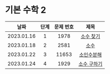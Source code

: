 # 기본 수학 2

|날짜|단계|문제 번호|제목|
|:---:|:---:|:---:|:---:|
|2023.01.16|1|1978|[소수 찾기](https://github.com/drew105/Study_algorithms/blob/main/BAEKJOON/%EA%B8%B0%EB%B3%B8%20%EC%88%98%ED%95%99%202/Code/1.%20%EC%86%8C%EC%88%98%20%EC%B0%BE%EA%B8%B0.md)|
|2023.01.18|2|2581|[소수](https://github.com/drew105/Study_algorithms/blob/main/BAEKJOON/%EA%B8%B0%EB%B3%B8%20%EC%88%98%ED%95%99%202/Code/2.%20%EC%86%8C%EC%88%98.md)|
|2023.01.22|3|11653|[소인수분해](https://github.com/drew105/Study_algorithms/blob/main/BAEKJOON/%EA%B8%B0%EB%B3%B8%20%EC%88%98%ED%95%99%202/Code/3.%20%EC%86%8C%EC%9D%B8%EC%88%98%EB%B6%84%ED%95%B4.md)|
|2023.01.24|4|1929|[소수 구하기]()|